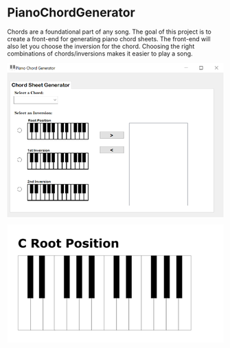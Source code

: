 # PianoChordGenerator
Chords are a foundational part of any song. The goal of this project is to create a front-end for generating piano chord sheets. The front-end will also let you choose the inversion for the chord. Choosing the right combinations of chords/inversions makes it easier to play a song. 

![Piano Chord Generator Software Screen](https://github.com/encouragingapps/PianoChordGenerator/blob/master/PianoChordGenerator.Domain/Wiki/WikiImage2.PNG)

![Piano Chord Sheet](https://github.com/encouragingapps/PianoChordGenerator/blob/master/PianoChordGenerator.Domain/Wiki/WikiImage1.PNG)
